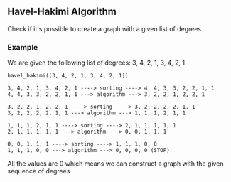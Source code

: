 ## Havel-Hakimi Algorithm ##

Check if it's possible to create a graph with a given list of degrees

### Example ###

We are given the following list of degrees: 3, 4, 2, 1, 3, 4, 2, 1

```
havel_hakimi([3, 4, 2, 1, 3, 4, 2, 1])

3, 4, 2, 1, 3, 4, 2, 1 ----> sorting ----> 4, 4, 3, 3, 2, 2, 1, 1
4, 4, 3, 3, 2, 2, 1, 1 ---> algorithm ---> 3, 2, 2, 1, 2, 2, 1

3, 2, 2, 1, 2, 2, 1 ----> sorting ----> 3, 2, 2, 2, 2, 1, 1
3, 2, 2, 2, 2, 1, 1 ---> algorithm ---> 1, 1, 1, 2, 1, 1

1, 1, 1, 2, 1, 1 ----> sorting ----> 2, 1, 1, 1, 1, 1
2, 1, 1, 1, 1, 1 ---> algorithm ---> 0, 0, 1, 1, 1

0, 0, 1, 1, 1 ----> sorting ----> 1, 1, 1, 0, 0
1, 1, 1, 0, 0 ---> algorithm ---> 0, 0, 0, 0 (STOP)
```

All the values are 0 which means we can construct a graph with the given sequence of degrees
